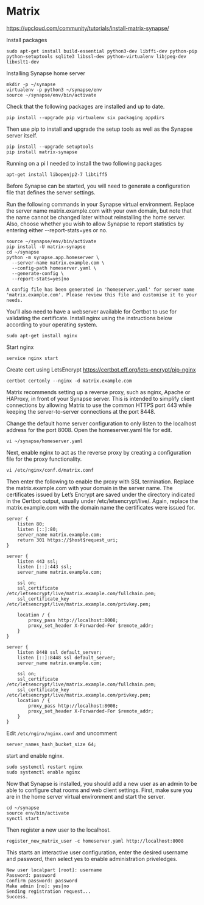 # Matrix
https://upcloud.com/community/tutorials/install-matrix-synapse/

Install packages
```
sudo apt-get install build-essential python3-dev libffi-dev python-pip python-setuptools sqlite3 libssl-dev python-virtualenv libjpeg-dev libxslt1-dev
```

Installing Synapse home server
```
mkdir -p ~/synapse
virtualenv -p python3 ~/synapse/env
source ~/synapse/env/bin/activate
```

Check that the following packages are installed and up to date.
```
pip install --upgrade pip virtualenv six packaging appdirs
```

Then use pip to install and upgrade the setup tools as well as the Synapse server itself.
```
pip install --upgrade setuptools
pip install matrix-synapse
```

Running on a pi I needed to install the two following packages
```
apt-get install libopenjp2-7 libtiff5 
```

Before Synapse can be started, you will need to generate a configuration file that defines the server settings.

Run the following commands in your Synapse virtual environment. Replace the server name matrix.example.com with your own domain, but note that the name cannot be changed later without reinstalling the home server. Also, choose whether you wish to allow Synapse to report statistics by entering either --report-stats=yes or no.
```
source ~/synapse/env/bin/activate
pip install -U matrix-synapse
cd ~/synapse
python -m synapse.app.homeserver \
  --server-name matrix.example.com \
  --config-path homeserver.yaml \
  --generate-config \
  --report-stats=yes|no
  ```
  
```
A config file has been generated in 'homeserver.yaml' for server name 'matrix.example.com'. Please review this file and customise it to your needs.
```

You’ll also need to have a webserver available for Certbot to use for validating the certificate. Install nginx using the instructions below according to your operating system.
```
sudo apt-get install nginx
```

Start nginx
```
service nginx start
```

Create cert using LetsEncrypt
https://certbot.eff.org/lets-encrypt/pip-nginx
```
certbot certonly --nginx -d matrix.example.com
```

Matrix recommends setting up a reverse proxy, such as nginx, Apache or HAProxy, in front of your Synapse server. This is intended to simplify client connections by allowing Matrix to use the common HTTPS port 443 while keeping the server-to-server connections at the port 8448.

Change the default home server configuration to only listen to the localhost address for the port 8008. Open the homeserver.yaml file for edit.
```
vi ~/synapse/homeserver.yaml
```

Next, enable nginx to act as the reverse proxy by creating a configuration file for the proxy functionality.
```
vi /etc/nginx/conf.d/matrix.conf
```

Then enter the following to enable the proxy with SSL termination. Replace the matrix.example.com with your domain in the server name. The certificates issued by Let’s Encrypt are saved under the directory indicated in the Certbot output, usually under /etc/letsencrypt/live/. Again, replace the matrix.example.com with the domain name the certificates were issued for.
```
server {
    listen 80;
	listen [::]:80;
    server_name matrix.example.com;
    return 301 https://$host$request_uri;
}

server {
    listen 443 ssl;
    listen [::]:443 ssl;
    server_name matrix.example.com;

    ssl on;
    ssl_certificate /etc/letsencrypt/live/matrix.example.com/fullchain.pem;
    ssl_certificate_key /etc/letsencrypt/live/matrix.example.com/privkey.pem;

    location / {
        proxy_pass http://localhost:8008;
        proxy_set_header X-Forwarded-For $remote_addr;
    }
}

server {
    listen 8448 ssl default_server;
    listen [::]:8448 ssl default_server;
    server_name matrix.example.com;

    ssl on;
    ssl_certificate /etc/letsencrypt/live/matrix.example.com/fullchain.pem;
    ssl_certificate_key /etc/letsencrypt/live/matrix.example.com/privkey.pem;
    location / {
        proxy_pass http://localhost:8008;
        proxy_set_header X-Forwarded-For $remote_addr;
    }
}
```

Edit `/etc/nginx/nginx.conf` and uncomment
```
server_names_hash_bucket_size 64;
```

start and enable nginx.
```
sudo systemctl restart nginx
sudo systemctl enable nginx
```

Now that Synapse is installed, you should add a new user as an admin to be able to configure chat rooms and web client settings. First, make sure you are in the home server virtual environment and start the server.
```
cd ~/synapse
source env/bin/activate
synctl start
```

Then register a new user to the localhost.
```
register_new_matrix_user -c homeserver.yaml http://localhost:8008
```

This starts an interactive user configuration, enter the desired username and password, then select yes to enable administration priveledges.
```
New user localpart [root]: username
Password: password
Confirm password: password
Make admin [no]: yes|no
Sending registration request...
Success.
```


